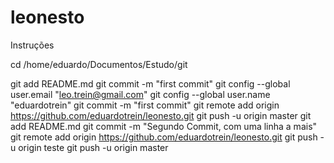 # leonesto
Instruções

cd /home/eduardo/Documentos/Estudo/git

git add README.md 
git commit -m "first commit"
git config --global user.email "leo.trein@gmail.com"
git config --global user.name "eduardotrein"
git commit -m "first commit"
git remote add origin https://github.com/eduardotrein/leonesto.git
git push -u origin master
git add README.md 
git commit -m "Segundo Commit, com uma linha a mais"
git remote add origin https://github.com/eduardotrein/leonesto.git
git push -u origin teste
git push -u origin master


